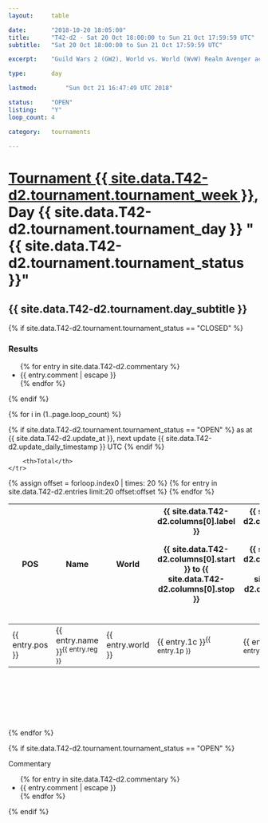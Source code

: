 ```yaml
---
layout: 	table

date: 		"2018-10-20 18:05:00"
title: 		"T42-d2 - Sat 20 Oct 18:00:00 to Sun 21 Oct 17:59:59 UTC"
subtitle: 	"Sat 20 Oct 18:00:00 to Sun 21 Oct 17:59:59 UTC"

excerpt:    "Guild Wars 2 (GW2), World vs. World (WvW) Realm Avenger achivement Tournament. \"Every Kill Counts\""

type:       day

lastmod: 		"Sun Oct 21 16:47:49 UTC 2018"

status:     "OPEN"
listing:    "Y"
loop_count: 4

category: 	tournaments

---
```

<div class="table_header">
    <h1><a href="{{ site.data.T42-d2.tournament.week_url }}">Tournament {{ site.data.T42-d2.tournament.tournament_week }}</a>, Day {{ site.data.T42-d2.tournament.tournament_day }} "{{ site.data.T42-d2.tournament.tournament_status }}"</h1>
    <h2>{{ site.data.T42-d2.tournament.day_subtitle }}</h2> 
</div>

{% if site.data.T42-d2.tournament.tournament_status == "CLOSED" %} 
<div class="commentary">
  <h3>Results</h3>
  <ul>
    {% for entry in site.data.T42-d2.commentary %}
    <li class="commentary_list">{{ entry.comment | escape }}</li>
    {% endfor %}
  </ul>
</div>
{% endif %}


{% for i in (1..page.loop_count) %}

{% if site.data.T42-d2.tournament.tournament_status == "OPEN" %} 
<span class="table_nextupdate">as at {{ site.data.T42-d2.update_at }}, next update {{ site.data.T42-d2.update_daily_timestamp }} UTC</span> 
{% endif %}

<table class="day_table">
  <colgroup>
    <col style="width:18px">
    <col style="width:55px">
    <col style="width:55px">
    <col style="width:12px">
    <col style="width:12px">
    <col style="width:12px">
    <col style="width:12px">
    <col style="width:12px">
    <col style="width:12px">
    <col style="width:12px">
    <col style="width:12px">
    <col style="width:12px">
    <col style="width:12px">
    <col style="width:12px">
    <col style="width:12px">
    <col style="width:12px">
    <col style="width:12px">
    <col style="width:12px">
    <col style="width:12px">
    <col style="width:12px">
    <col style="width:12px">
    <col style="width:12px">
    <col style="width:12px">
    <col style="width:12px">
    <col style="width:12px">
    <col style="width:12px">
    <col style="width:12px">
    <col style="width:18px">
  </colgroup>  
  <thead>
    <tr>
        <th>POS</th>
        <th class="AlignLeft">Name</th>
        <th class="AlignLeft">World</th>

<th><div class="label">{{ site.data.T42-d2.columns[0].label }}<p class="onhover">{{ site.data.T42-d2.columns[0].start }} to {{ site.data.T42-d2.columns[0].stop }}</p></div>​</th>
<th><div class="label">{{ site.data.T42-d2.columns[1].label }}<p class="onhover">{{ site.data.T42-d2.columns[1].start }} to {{ site.data.T42-d2.columns[1].stop }}</p></div>​</th>
<th><div class="label">{{ site.data.T42-d2.columns[2].label }}<p class="onhover">{{ site.data.T42-d2.columns[2].start }} to {{ site.data.T42-d2.columns[2].stop }}</p></div>​</th>
<th><div class="label">{{ site.data.T42-d2.columns[3].label }}<p class="onhover">{{ site.data.T42-d2.columns[3].start }} to {{ site.data.T42-d2.columns[3].stop }}</p></div>​</th>
<th><div class="label">{{ site.data.T42-d2.columns[4].label }}<p class="onhover">{{ site.data.T42-d2.columns[4].start }} to {{ site.data.T42-d2.columns[4].stop }}</p></div>​</th>
<th><div class="label">{{ site.data.T42-d2.columns[5].label }}<p class="onhover">{{ site.data.T42-d2.columns[5].start }} to {{ site.data.T42-d2.columns[5].stop }}</p></div>​</th>
<th><div class="label">{{ site.data.T42-d2.columns[6].label }}<p class="onhover">{{ site.data.T42-d2.columns[6].start }} to {{ site.data.T42-d2.columns[6].stop }}</p></div>​</th>
<th><div class="label">{{ site.data.T42-d2.columns[7].label }}<p class="onhover">{{ site.data.T42-d2.columns[7].start }} to {{ site.data.T42-d2.columns[7].stop }}</p></div>​</th>
<th><div class="label">{{ site.data.T42-d2.columns[8].label }}<p class="onhover">{{ site.data.T42-d2.columns[8].start }} to {{ site.data.T42-d2.columns[8].stop }}</p></div>​</th>
<th><div class="label">{{ site.data.T42-d2.columns[9].label }}<p class="onhover">{{ site.data.T42-d2.columns[9].start }} to {{ site.data.T42-d2.columns[9].stop }}</p></div>​</th>
<th><div class="label">{{ site.data.T42-d2.columns[10].label }}<p class="onhover">{{ site.data.T42-d2.columns[10].start }} to {{ site.data.T42-d2.columns[10].stop }}</p></div>​</th>

<th><div class="label">{{ site.data.T42-d2.columns[11].label }}<p class="onhover">{{ site.data.T42-d2.columns[11].start }} to {{ site.data.T42-d2.columns[11].stop }}</p></div>​</th>
<th><div class="label">{{ site.data.T42-d2.columns[12].label }}<p class="onhover">{{ site.data.T42-d2.columns[12].start }} to {{ site.data.T42-d2.columns[12].stop }}</p></div>​</th>
<th><div class="label">{{ site.data.T42-d2.columns[13].label }}<p class="onhover">{{ site.data.T42-d2.columns[13].start }} to {{ site.data.T42-d2.columns[13].stop }}</p></div>​</th>
<th><div class="label">{{ site.data.T42-d2.columns[14].label }}<p class="onhover">{{ site.data.T42-d2.columns[14].start }} to {{ site.data.T42-d2.columns[14].stop }}</p></div>​</th>
<th><div class="label">{{ site.data.T42-d2.columns[15].label }}<p class="onhover">{{ site.data.T42-d2.columns[15].start }} to {{ site.data.T42-d2.columns[15].stop }}</p></div>​</th>
<th><div class="label">{{ site.data.T42-d2.columns[16].label }}<p class="onhover">{{ site.data.T42-d2.columns[16].start }} to {{ site.data.T42-d2.columns[16].stop }}</p></div>​</th>
<th><div class="label">{{ site.data.T42-d2.columns[17].label }}<p class="onhover">{{ site.data.T42-d2.columns[17].start }} to {{ site.data.T42-d2.columns[17].stop }}</p></div>​</th>
<th><div class="label">{{ site.data.T42-d2.columns[18].label }}<p class="onhover">{{ site.data.T42-d2.columns[18].start }} to {{ site.data.T42-d2.columns[18].stop }}</p></div>​</th>
<th><div class="label">{{ site.data.T42-d2.columns[19].label }}<p class="onhover">{{ site.data.T42-d2.columns[19].start }} to {{ site.data.T42-d2.columns[19].stop }}</p></div>​</th>
<th><div class="label">{{ site.data.T42-d2.columns[20].label }}<p class="onhover">{{ site.data.T42-d2.columns[20].start }} to {{ site.data.T42-d2.columns[20].stop }}</p></div>​</th>

<th><div class="label">{{ site.data.T42-d2.columns[21].label }}<p class="onhover">{{ site.data.T42-d2.columns[21].start }} to {{ site.data.T42-d2.columns[21].stop }}</p></div>​</th>
<th><div class="label">{{ site.data.T42-d2.columns[22].label }}<p class="onhover">{{ site.data.T42-d2.columns[22].start }} to {{ site.data.T42-d2.columns[22].stop }}</p></div>​</th>
<th><div class="label">{{ site.data.T42-d2.columns[23].label }}<p class="onhover">{{ site.data.T42-d2.columns[23].start }} to {{ site.data.T42-d2.columns[23].stop }}</p></div>​</th>

        <th>Total</th>
    </tr>
  </thead>
  {% assign offset = forloop.index0 | times: 20 %}
<tbody>
{% for entry in site.data.T42-d2.entries limit:20 offset:offset %}
  <tr>
    <td class="pl{{ entry.pos }}">{{ entry.pos }}</td>
    <td class="AlignLeft">{{ entry.name }}<sup>{{ entry.reg }}</sup></td>
    <td class="AlignLeft">{{ entry.world }}</td>
    <td class="pl{{ entry.1p }}">{{ entry.1c }}<sup>{{ entry.1p }}</sup></td>
    <td class="pl{{ entry.2p }}">{{ entry.2c }}<sup>{{ entry.2p }}</sup></td>
    <td class="pl{{ entry.3p }}">{{ entry.3c }}<sup>{{ entry.3p }}</sup></td>
    <td class="pl{{ entry.4p }}">{{ entry.4c }}<sup>{{ entry.4p }}</sup></td>
    <td class="pl{{ entry.5p }}">{{ entry.5c }}<sup>{{ entry.5p }}</sup></td>
    <td class="pl{{ entry.6p }}">{{ entry.6c }}<sup>{{ entry.6p }}</sup></td>
    <td class="pl{{ entry.7p }}">{{ entry.7c }}<sup>{{ entry.7p }}</sup></td>
    <td class="pl{{ entry.8p }}">{{ entry.8c }}<sup>{{ entry.8p }}</sup></td>
    <td class="pl{{ entry.9p }}">{{ entry.9c }}<sup>{{ entry.9p }}</sup></td>
    <td class="pl{{ entry.10p }}">{{ entry.10c }}<sup>{{ entry.10p }}</sup></td>
    <td class="pl{{ entry.11p }}">{{ entry.11c }}<sup>{{ entry.11p }}</sup></td>
    <td class="pl{{ entry.12p }}">{{ entry.12c }}<sup>{{ entry.12p }}</sup></td>
    <td class="pl{{ entry.13p }}">{{ entry.13c }}<sup>{{ entry.13p }}</sup></td>
    <td class="pl{{ entry.14p }}">{{ entry.14c }}<sup>{{ entry.14p }}</sup></td>
    <td class="pl{{ entry.15p }}">{{ entry.15c }}<sup>{{ entry.15p }}</sup></td>
    <td class="pl{{ entry.16p }}">{{ entry.16c }}<sup>{{ entry.16p }}</sup></td>
    <td class="pl{{ entry.17p }}">{{ entry.17c }}<sup>{{ entry.17p }}</sup></td>
    <td class="pl{{ entry.18p }}">{{ entry.18c }}<sup>{{ entry.18p }}</sup></td>
    <td class="pl{{ entry.19p }}">{{ entry.19c }}<sup>{{ entry.19p }}</sup></td>
    <td class="pl{{ entry.20p }}">{{ entry.20c }}<sup>{{ entry.20p }}</sup></td>
    <td class="pl{{ entry.21p }}">{{ entry.21c }}<sup>{{ entry.21p }}</sup></td>
    <td class="pl{{ entry.22p }}">{{ entry.22c }}<sup>{{ entry.22p }}</sup></td>
    <td class="pl{{ entry.23p }}">{{ entry.23c }}<sup>{{ entry.23p }}</sup></td>
    <td class="pl{{ entry.24p }}">{{ entry.24c }}<sup>{{ entry.24p }}</sup></td>
    <td>{{ entry.total }}</td>
  </tr>
{% endfor %}  
</tbody>
</table>
<div class="leaderboard">
  <script async src="//pagead2.googlesyndication.com/pagead/js/adsbygoogle.js"></script>
  <!-- 728x90 -->
  <ins class="adsbygoogle"
       style="display:inline-block;width:728px;height:90px"
       data-ad-client="ca-pub-3274917281288240"
       data-ad-slot="3870538733"></ins>
  <script>
  (adsbygoogle = window.adsbygoogle || []).push({});
  </script>    
</div>
<br />
{% endfor %}

{% if site.data.T42-d2.tournament.tournament_status == "OPEN" %} 
<div class="commentary">
  <span class="commentary_title">Commentary</span>
  <ul>
    {% for entry in site.data.T42-d2.commentary %}
    <li class="commentary_list">{{ entry.comment | escape }}</li>
    {% endfor %}
  </ul>
</div>
{% endif %}


